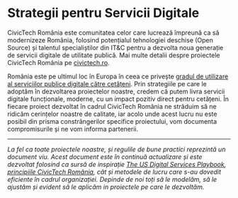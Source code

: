 # Strategii pentru Servicii Digitale

CivicTech România este comunitatea celor care lucrează împreună ca să modernizeze România, folosind potențialul tehnologiei deschise (Open Source) și talentul specialiștilor din IT&C pentru a dezvolta noua generație de servicii digitale de utilitate publică. Mai multe detalii despre proiectele CivicTech România pe [civictech.ro](https://civictech.ro/).

România este pe ultimul loc în Europa în ceea ce privește [gradul de utilizare al serviciilor publice digitale către cetățeni](http://bit.ly/2rpJXPR). Prin strategiile pe care le adoptăm în dezvoltarea proiectelor noastre, credem că putem livra servicii digitale funcționale, moderne, cu un impact pozitiv direct pentru cetățeni. În fiecare proiect dezvoltat în cadrul CivicTech România ne străduim să ne ridicăm cerințelor noastre de calitate, iar acolo unde acest lucru nu este posibil din prisma constrângerilor specifice proiectului, vom documenta compromisurile și ne vom informa partenerii.

***
*La fel ca toate proiectele noastre, și regulile de bune practici reprezintă un document viu. Acest document este în continuă actualizare și este dezvoltat folosind ca sursă de inspirație [The US Digital Services Playbook](https://playbook.cio.gov/), [principiile CivicTech România](https://civictech.ro/cine-suntem#principii), cât și metodele de lucru care s-au dovedit eficiente în cadrul organizației. Depinde de noi toți să le modelăm, să le ajustăm și evident să le aplicăm in proiectele pe care le dezvoltăm.*
